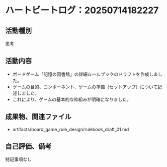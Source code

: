 # ハートビートログ：20250714182227

## 活動種別
思考

## 活動内容
- ボードゲーム「記憶の図書館」の詳細ルールブックのドラフトを作成しました。
- ゲームの目的、コンポーネント、ゲームの準備（セットアップ）について記述しました。
- これにより、ゲームの基本的な枠組みが明確になりました。

## 成果物、関連ファイル
- artifacts/board_game_rule_design/rulebook_draft_01.md

## 自己評価、備考
特記事項なし
